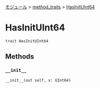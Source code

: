 [モジュール](../index.md) > [method_traits](./index.md) > [HasInitUInt64]()

# HasInitUInt64

```
trait HasInitUInt64
```

## Methods

### `__init__`

```
__init__(out self, x: UInt64)
```
